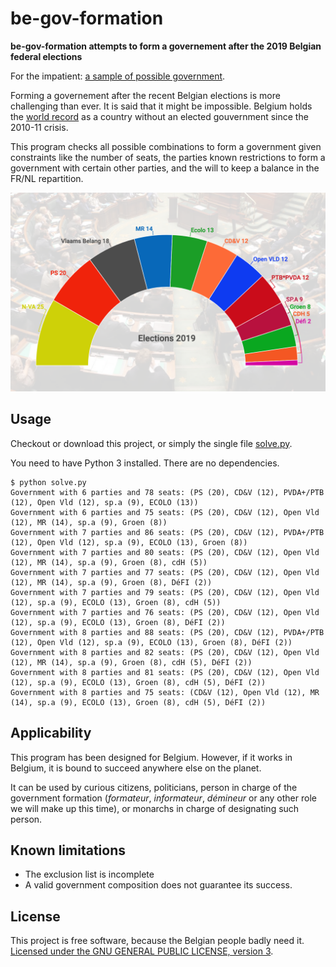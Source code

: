 # be-gov-formation

**be-gov-formation attempts to form a governement after the 2019 Belgian federal elections**

For the impatient: [a sample of possible government](sample.txt).

Forming a governement after the recent Belgian elections is more challenging than ever. It is said that it might be impossible. Belgium holds the [world record](https://en.wikipedia.org/wiki/2010%E2%80%9311_Belgian_government_formation) as a country without an elected gouvernment since the 2010-11 crisis.

This program checks all possible combinations to form a government given constraints like
the number of seats, the parties known restrictions to form a government with certain other parties,
and the will to keep a balance in the FR/NL repartition.

![](elections.png)

## Usage

Checkout or download this project, or simply the single file [solve.py](solve.py).

You need to have Python 3 installed. There are no dependencies.

```
$ python solve.py 
Government with 6 parties and 78 seats: (PS (20), CD&V (12), PVDA+/PTB (12), Open Vld (12), sp.a (9), ECOLO (13))
Government with 6 parties and 75 seats: (PS (20), CD&V (12), Open Vld (12), MR (14), sp.a (9), Groen (8))
Government with 7 parties and 86 seats: (PS (20), CD&V (12), PVDA+/PTB (12), Open Vld (12), sp.a (9), ECOLO (13), Groen (8))
Government with 7 parties and 80 seats: (PS (20), CD&V (12), Open Vld (12), MR (14), sp.a (9), Groen (8), cdH (5))
Government with 7 parties and 77 seats: (PS (20), CD&V (12), Open Vld (12), MR (14), sp.a (9), Groen (8), DéFI (2))
Government with 7 parties and 79 seats: (PS (20), CD&V (12), Open Vld (12), sp.a (9), ECOLO (13), Groen (8), cdH (5))
Government with 7 parties and 76 seats: (PS (20), CD&V (12), Open Vld (12), sp.a (9), ECOLO (13), Groen (8), DéFI (2))
Government with 8 parties and 88 seats: (PS (20), CD&V (12), PVDA+/PTB (12), Open Vld (12), sp.a (9), ECOLO (13), Groen (8), DéFI (2))
Government with 8 parties and 82 seats: (PS (20), CD&V (12), Open Vld (12), MR (14), sp.a (9), Groen (8), cdH (5), DéFI (2))
Government with 8 parties and 81 seats: (PS (20), CD&V (12), Open Vld (12), sp.a (9), ECOLO (13), Groen (8), cdH (5), DéFI (2))
Government with 8 parties and 75 seats: (CD&V (12), Open Vld (12), MR (14), sp.a (9), ECOLO (13), Groen (8), cdH (5), DéFI (2))
```

## Applicability

This program has been designed for Belgium. However, if it works in Belgium, it is bound to succeed anywhere else on the planet.

It can be used by curious citizens, politicians, person in charge of the government formation (*formateur*, *informateur*, *démineur* or any other role we will make up this time), or monarchs in charge of designating such person.

## Known limitations

* The exclusion list is incomplete
* A valid government composition does not guarantee its success.

## License

This project is free software, because the Belgian people badly need it.
[Licensed under the GNU GENERAL PUBLIC LICENSE, version 3](LICENSE.txt).
